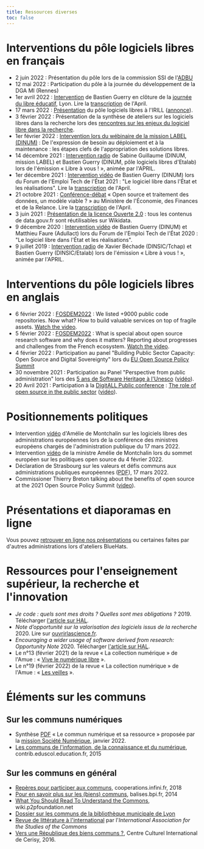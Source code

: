 ```yaml
---
title: Ressources diverses
toc: false
---
```


# Interventions du pôle logiciels libres en français

- 2 juin 2022 : Présentation du pôle lors de la commission SSI de l'[ADBU](https://adbu.fr)
- 12 mai 2022 : Participation du pôle à la journée du développement de la DGA MI (Rennes)
- 1er avril 2022 : [Intervention](https://dai.ly/x8a0i85) de Bastien Guerry en clôture de la [journée du libre éducatif](https://dane.ac-lyon.fr/spip/Journee-Du-Libre-Educatif-1er), Lyon.  Lire la [transcription](https://www.librealire.org/cloture-de-la-journee-du-libre-educatif-2022) de l'April.
- 17 mars 2022 : [Présentation](https://dai.ly/x898gm2) du pôle logiciels libres à l'IRILL ([annonce](https://www.irill.org/events/2022/170322.html)).
- 3 février 2022 : Présentation de la synthèse de ateliers sur les logiciels libres dans la recherche lors des [rencontres sur les enjeux du logiciel libre dans la recherche](https://communs.numerique.gouv.fr/rencontres/floss-esr-2022/).
- 1er février 2022 : [Intervention lors du wébinaire de la mission LABEL (DINUM)](https://speakerdeck.com/bluehats/de-lexpression-de-besoin-au-deploiement-et-a-la-maintenance-les-etapes-clefs-de-lappropriation-des-solutions-libres) : De l'expression de besoin au déploiement et à la maintenance : les étapes clefs de l'appropriation des solutions libres.
- 14 décembre 2021 : [Intervention radio](https://www.libreavous.org/126-plan-d-action-du-gouvernement-sur-les-logiciels-libres) de Sabine Guillaume (DINUM, mission LABEL) et Bastien Guerry (DINUM, pôle logiciels libres d'Etalab) lors de l'émission « Libre à vous ! », animée par l'APRIL.
- 1er décembre 2021 : [Intervention vidéo](https://www.dailymotion.com/video/x85zvwx) de Bastien Guerry (DINUM) lors du Forum de l'Emploi Tech de l'État 2021 : "Le logiciel libre dans l'État et les réalisations".  Lire la [transcription](https://www.librealire.org/le-logiciel-libre-dans-l-etat-et-les-realisations) de l'April.
- 21 octobre 2021 : [Conférence-débat](https://dai.ly/x898gok) « Open source et traitement des données, un modèle viable ? » au Ministère de l'Économie, des Finances et de la Relance.  Lire la [transcription](https://www.librealire.org/open-source-et-traitement-des-donnees-un-modele-fiable) de l'April.
- 3 juin 2021 : [Présentation de la licence Ouverte 2.0](https://meta.wikimedia.org/wiki/Webinaire_wiki,_data_et_GLAM_2021/Programme/R%C3%A9sum%C3%A9s_des_interventions#Pr%C3%A9sentation_de_la_licence_Ouverte_2.0_et_du_Code_des_relations_entre_le_public_et_l'administration) : tous les contenus de data.gouv.fr sont réutilisables sur Wikidata.
- 9 décembre 2020 : [Intervention vidéo](https://www.dailymotion.com/video/x7xqldm) de Bastien Guerry (DINUM) et Matthieu Faure (Adullact) lors du Forum de l'Emploi Tech de l'État 2020 : "Le logiciel libre dans l'État et les réalisations".
- 9 juillet 2019 : [Intervention radio](https://www.libreavous.org/33-dinsic-ziklibrenbib-irfm-et-parcoursup) de Xavier Béchade (DINSIC/Tchap) et Bastien Guerry (DINSIC/Etalab) lors de l'émission « Libre à vous ! », animée par l'APRIL.

# Interventions du pôle logiciels libres en anglais

- 6 février 2022 : [FOSDEM2022](https://fosdem.org/2022/schedule/event/9000_public_code_repositories/) : We listed +9000 public code repositories. Now what? How to build valuable services on top of fragile assets.  [Watch the video](https://dai.ly/x87r20r).
- 5 février 2022 : [FOSDEM2022](https://fosdem.org/2022/schedule/event/open_research_french_ecosystem/) : What is special about open source research software and why does it matters? Reporting about progresses and challenges from the French ecosystem.  [Watch the video](https://dai.ly/x87r1wo).
- 4 février 2022 : Participation au panel "Building Public Sector Capacity: Open Source and Digital Sovereignty" lors du [EU Open Source Policy Summit](https://summit.openforumeurope.org)
- 30 novembre 2021 : Participation au Panel "Perspective from public administration" lors des [5 ans de Software Heritage à l'Unesco](https://www.softwareheritage.org/news/events/swh5years/) ([vidéo](https://www.youtube.com/watch?v=LocTNyTT4Sw)).
- 20 Avril 2021 : Participation à la [DigitALL Public conference](https://hadea.ec.europa.eu/events/digitall-public-conference_fr) : [The role of open source in the public sector](https://digitallpublic.app.swapcard.com/event/digitall-public/planning/UGxhbm5pbmdfMzUzNTA3) ([vidéo](https://youtu.be/QgvossmO240)).

# Positionnements politiques

- Intervention [vidéo](https://youtu.be/TwCb_AAkCx8?t=2412) d'Amélie de Montchalin sur les logiciels libres des administrations européennes lors de la conférence des ministres européens chargés de l'administration publique du 17 mars 2022.
- Intervention [vidéo](https://dai.ly/x89b1cq) de la ministre Amélie de Montchalin lors du sommet européen sur les politiques open source du 4 février 2022.
- Déclaration de Strasbourg sur les valeurs et défis communs aux administrations publiques européennes ([PDF](https://www.transformation.gouv.fr/files/presse/Declaration_Strasbourg_valeurs_defis_administrations_publiques_europeennes_1.pdf)), 17 mars 2022.
- Commissioner Thierry Breton talking about the benefits of open source at the 2021 Open Source Policy Summit ([video](https://www.youtube.com/watch?v=I5e_ngrzm1E)).

# Présentations et diaporamas en ligne

Vous pouvez [retrouver en ligne nos présentations](https://speakerdeck.com/bluehats) ou certaines faites par d'autres administrations lors d'ateliers BlueHats.

# Ressources pour l'enseignement supérieur, la recherche et l'innovation

- *Je code : quels sont mes droits ? Quelles sont mes obligations ?*  2019.  Télécharger [l'article sur HAL](https://hal.archives-ouvertes.fr/hal-02399517).
- *Note d’opportunité sur la valorisation des logiciels issus de la recherche* 2020.  Lire sur [ouvrirlascience.fr](https://www.ouvrirlascience.fr/note-dopportunite-sur-la-valorisation-des-logiciels-issus-de-la-recherche/).
- *Encouraging a wider usage of software derived from research: Opportunity Note* 2020.  Télécharger [l'article sur HAL](https://hal.archives-ouvertes.fr/hal-02545142).
- Le n°13 (février 2021) de la revue « La collection numérique » de l'Amue : « [Vive le numérique libre](https://www.amue.fr/fileadmin/amue/systeme-information/documents-publications/la-collection-numerique/N__13_-_Vive_le_Numerique_libre__fevrier_2021_.pdf) ».
- Le n°19 (février 2022) de la revue « La collection numérique » de l'Amue : « [Les veilles](https://www.amue.fr/fileadmin/amue/systeme-information/documents-publications/la-collection-numerique/N19__Les_veilles_fevrier_2022.pdf) ».

# Éléments sur les communs

## Sur les communs numériques

- Synthèse [PDF](https://numerique-en-communs.fr/wp-content/uploads/2020/12/synthese-communs.pdf) « Le commun numérique et sa ressource » proposée par la [mission Société Numérique](https://societenumerique.gouv.fr/), janvier 2022.
- [Les communs de l'information, de la connaissance et du numérique](https://contrib.eduscol.education.fr/numerique/dossier/competences/communs-information-connaissance/@@document_whole), contrib.eduscol.education.fr, 2015

## Sur les communs en général

- [Repères pour participer aux communs](http://www.cooperations.infini.fr/spip.php?article9496 "
"), cooperations.infini.fr, 2018
- [Pour en savoir plus sur les (biens) communs](https://balises.bpi.fr/pour-en-savoir-plus-sur-les-biens-communs), balises.bpi.fr, 2014
- [What You Should Read To Understand the Commons](https://wiki.p2pfoundation.net/What_You_Should_Read_To_Understand_the_Commons), wiki.p2pfoundation.net
- [Dossier sur les communs de la bibliothèque municipale de Lyon](https://www.bm-lyon.fr/nos-blogs/democratie/decouvrir-444/article/les-communs)
- [Revue de littérature à l'international](https://iasc-commons.org/key-publications/) par l'*International Association for the Studies of the Commons*
- [Vers une République des biens communs ?](https://www.colloque-tv.com/colloques/vers-une-republique-des-biens-communs), Centre Culturel International de Cerisy, 2016.

